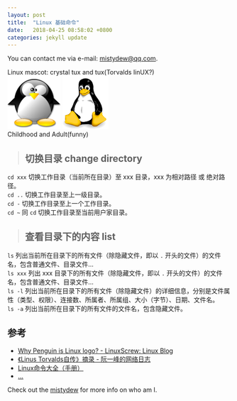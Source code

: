 ```yaml
---
layout: post
title:  "Linux 基础命令"
date:   2018-04-25 08:58:02 +0800
categories: jekyll update
---
```

You can contact me via e-mail: [mistydew@qq.com](https://en.mail.qq.com).

Linux mascot: crystal tux and tux(Torvalds linUX?)<br>
![crystal tux](/images/20180425/crystal_penguin.jpg)
![tux](/images/20180425/tux.jpg)<br>
Childhood and Adult(funny)

> ## 切换目录 change directory
`cd xxx` 切换工作目录（当前所在目录）至 xxx 目录，xxx 为相对路径 或 绝对路径。<br>
`cd ..` 切换工作目录至上一级目录。<br>
`cd -` 切换工作目录至上一个工作目录。<br>
`cd ~` 同 `cd` 切换工作目录至当前用户家目录。<br>

> ## 查看目录下的内容 list
`ls` 列出当前所在目录下的所有文件（除隐藏文件，即以 `.` 开头的文件）的文件名，包含普通文件、目录文件...<br>
`ls xxx` 列出 xxx 目录下的所有文件（除隐藏文件，即以 `.` 开头的文件）的文件名，包含普通文件、目录文件...<br>
`ls -l` 列出当前所在目录下的所有文件（除隐藏文件）的详细信息，分别是文件属性（类型、权限）、连接数、所属者、所属组、大小（字节）、日期、文件名。<br>
`ls -a` 列出当前所在目录下的所有文件的文件名，包含隐藏文件。

## 参考
* [Why Penguin is Linux logo? - LinuxScrew: Linux Blog](http://www.linuxscrew.com/2007/11/14/why-penguin-is-linux-logo)
* [《Linus Torvalds自传》摘录 - 阮一峰的网络日志](http://www.ruanyifeng.com/blog/2012/09/linus_torvalds.html)
* [Linux命令大全（手册）](http://man.linuxde.net)
* [...][md]

Check out the [mistydew][md] for more info on who am I.

[md]: http://github.com/mistydew
